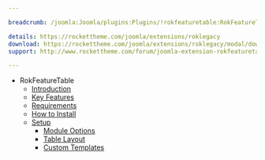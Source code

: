 ```yaml
---

breadcrumb: /joomla:Joomla/plugins:Plugins/!rokfeaturetable:RokFeatureTable

details: https://rockettheme.com/joomla/extensions/roklegacy
download: https://rockettheme.com/joomla/extensions/roklegacy/modal/downloads
support: http://www.rockettheme.com/forum/joomla-extension-rokfeaturetable/

---
```


* RokFeatureTable
    * [Introduction]()
    * [Key Features](INDEX.md#key-features)
    * [Requirements](INDEX.md#requirements)
    * [How to Install](INDEX.md#how-to-install)
    * [Setup](rokfeaturetable_use.md)
    	* [Module Options](rokfeaturetable_use.md#widget-settings)
    	* [Table Layout](rokfeaturetable_use.md#table-layout)
    	* [Custom Templates](rokfeaturetable_use.md#custom-templates)
